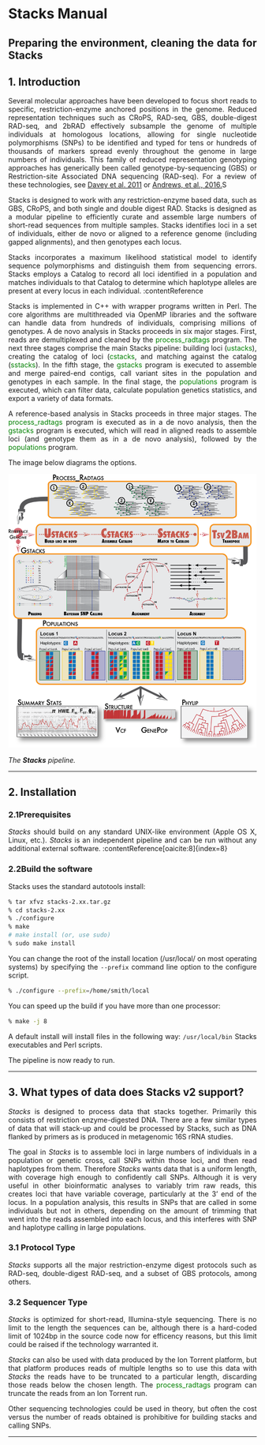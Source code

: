 <div style="text-align: justify;">

# Stacks Manual
##  Preparing the environment, cleaning the data for Stacks 
## 1. Introduction

Several molecular approaches have been developed to focus short reads to specific, restriction-enzyme anchored positions in the genome. Reduced representation techniques such as CRoPS, RAD-seq, GBS, double-digest RAD-seq, and 2bRAD effectively subsample the genome of multiple individuals at homologous locations, allowing for single nucleotide polymorphisms (SNPs) to be identified and typed for tens or hundreds of thousands of markers spread evenly throughout the genome in large numbers of individuals. This family of reduced representation genotyping approaches has generically been called genotype-by-sequencing (GBS) or Restriction-site Associated DNA sequencing (RAD-seq). For a review of these technologies, see [Davey et al. 2011](https://www.nature.com/articles/nrg3012) or [Andrews, et al., 2016.](https://www.nature.com/articles/nrg.2015.28)S

Stacks is designed to work with any restriction-enzyme based data, such as GBS, CRoPS, and both single and double digest RAD. Stacks is designed as a modular pipeline to efficiently curate and assemble large numbers of short-read sequences from multiple samples. Stacks identifies loci in a set of individuals, either de novo or aligned to a reference genome (including gapped alignments), and then genotypes each locus. 

Stacks incorporates a maximum likelihood statistical model to identify sequence polymorphisms and distinguish them from sequencing errors. Stacks employs a Catalog to record all loci identified in a population and matches individuals to that Catalog to determine which haplotype alleles are present at every locus in each individual. :contentReference

Stacks is implemented in C++ with wrapper programs written in Perl. The core algorithms are multithreaded via OpenMP libraries and the software can handle data from hundreds of individuals, comprising millions of genotypes. 
A de novo analysis in Stacks proceeds in six major stages. First, reads are demultiplexed and cleaned by the <span style="color:green">process_radtags</span> program. The next three stages comprise the main Stacks pipeline: building loci (<span style="color:green">ustacks</span>), creating the catalog of loci (<span style="color:green">cstacks</span>, and matching against the catalog (<span style="color:green">sstacks</span>). In the fifth stage, the <span style="color:green">gstacks</span> program is executed to assemble and merge paired-end contigs, call variant sites in the population and genotypes in each sample. In the final stage, the <span style="color:green">populations</span> program is executed, which can filter data, calculate population genetics statistics, and export a variety of data formats.  

A reference-based analysis in Stacks proceeds in three major stages. The <span style="color:green">process_radtags</span> program is executed as in a de novo analysis, then the <span style="color:green">gstacks</span> program is executed, which will read in aligned reads to assemble loci (and genotype them as in a de novo analysis), followed by the <span style="color:green">populations </span>program. 

The image below diagrams the options.

![Stacks pipeline](images/stacks_pipeline.png)

*The **Stacks** pipeline.*




---

## 2. Installation

### 2.1Prerequisites

*Stacks* should build on any standard UNIX-like environment (Apple OS X, Linux, etc.). *Stacks* is an independent pipeline and can be run without any additional external software. :contentReference[oaicite:8]{index=8}

### 2.2Build the software

Stacks uses the standard autotools install:

```bash
% tar xfvz stacks-2.xx.tar.gz
% cd stacks-2.xx
% ./configure
% make
# make install (or, use sudo)
% sudo make install 
```
You can change the root of the install location (/usr/local/ on most operating systems) by specifying the `--prefix` command line option to the configure script.
```bash
% ./configure --prefix=/home/smith/local 
```
You can speed up the build if you have more than one processor:
```bash
% make -j 8
```
A default install will install files in the following way:
`/usr/local/bin` Stacks executables and Perl scripts. 

The pipeline is now ready to run.

---

## 3. What types of data does Stacks v2 support?
*Stacks* is designed to process data that stacks together. Primarily this consists of restriction enzyme-digested DNA. There are a few similar types of data that will stack-up and could be processed by Stacks, such as DNA flanked by primers as is produced in metagenomic 16S rRNA studies.

The goal in *Stacks* is to assemble loci in large numbers of individuals in a population or genetic cross, call SNPs within those loci, and then read haplotypes from them. Therefore *Stacks* wants data that is a uniform length, with coverage high enough to confidently call SNPs. Although it is very useful in other bioinformatic analyses to variably trim raw reads, this creates loci that have variable coverage, particularly at the 3’ end of the locus. In a population analysis, this results in SNPs that are called in some individuals but not in others, depending on the amount of trimming that went into the reads assembled into each locus, and this interferes with SNP and haplotype calling in large populations.

### 3.1 Protocol Type 

*Stacks* supports all the major restriction-enzyme digest protocols such as RAD-seq, double-digest RAD-seq, and a subset of GBS protocols, among others.

### 3.2 Sequencer Type 

*Stacks*  is optimized for short-read, Illumina-style sequencing. There is no limit to the length the sequences can be, although there is a hard-coded limit of 1024bp in the source code now for efficency reasons, but this limit could be raised if the technology warranted it.

*Stacks* can also be used with data produced by the Ion Torrent platform, but that platform produces reads of multiple lengths so to use this data with *Stacks* the reads have to be truncated to a particular length, discarding those reads below the chosen length. The <span style="color:green">process_radtags</span>  program can truncate the reads from an Ion Torrent run.

Other sequencing technologies could be used in theory, but often the cost versus the number of reads obtained is prohibitive for building stacks and calling SNPs.

---
